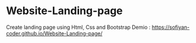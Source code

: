 # Website-Landing-page
 Create landing page using Html, Css and Bootstrap 
Demio : https://sofiyan-coder.github.io/Website-Landing-page/
